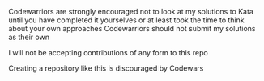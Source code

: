 Codewarriors are strongly encouraged not to look at my solutions to Kata until you have completed it yourselves
or at least took the time to think about your own approaches
Codewarriors should not submit my solutions as their own

I will not be accepting contributions of any form to this repo


Creating a repository like this is discouraged by Codewars
